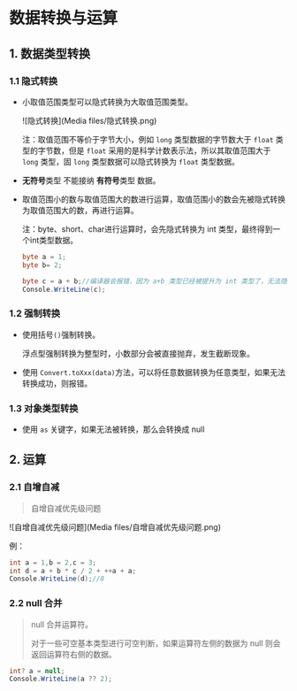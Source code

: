 # 数据转换与运算

## 1. 数据类型转换

### 1.1 隐式转换

* 小取值范围类型可以隐式转换为大取值范围类型。

    ![隐式转换](Media files/隐式转换.png)

    注：取值范围不等价于字节大小，例如 `long` 类型数据的字节数大于 `float` 类型的字节数，但是 `float` 采用的是科学计数表示法，所以其取值范围大于 `long` 类型，固 `long` 类型数据可以隐式转换为 `float` 类型数据。

* **无符号**类型 不能接纳 **有符号**类型 数据。

* 取值范围小的数与取值范围大的数进行运算，取值范围小的数会先被隐式转换为取值范围大的数，再进行运算。

    注：byte、short、char进行运算时，会先隐式转换为 int 类型，最终得到一个int类型数据。

    ````c#
    byte a = 1;
    byte b= 2;
    
    byte c = a + b;//编译器会报错，因为 a+b 类型已经被提升为 int 类型了，无法隐式转换为byte
    Console.WriteLine(c);
    ````

### 1.2 强制转换

* 使用括号`()`强制转换。

    浮点型强制转换为整型时，小数部分会被直接抛弃，发生截断现象。

* 使用 `Convert.toXxx(data)`方法，可以将任意数据转换为任意类型，如果无法转换成功，则报错。

### 1.3 对象类型转换

* 使用 `as` 关键字，如果无法被转换，那么会转换成 null



## 2. 运算

### 2.1 自增自减

> 自增自减优先级问题

![自增自减优先级问题](Media files/自增自减优先级问题.png)

例：

```C#
int a = 1,b = 2,c = 3;
int d = a + b * c / 2 + ++a + a;
Console.WriteLine(d);//8
```

### 2.2 null 合并

> null 合并运算符。
>
> 对于一些可空基本类型进行可空判断，如果运算符左侧的数据为 null 则会返回运算符右侧的数据。

````c#
int? a = null;
Console.WriteLine(a ?? 2);
````

